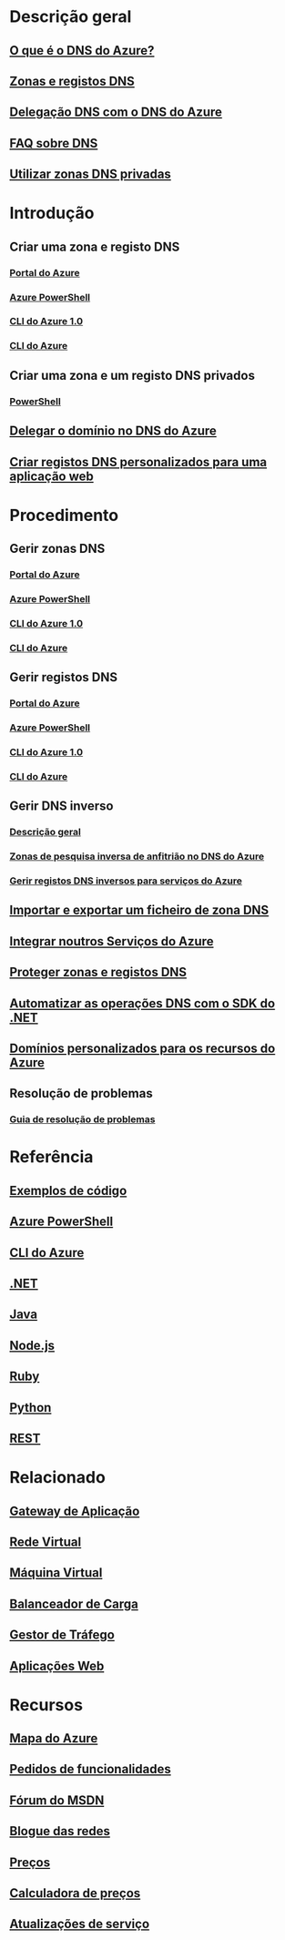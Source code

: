 # Descrição geral

## [O que é o DNS do Azure?](dns-overview.md)
## [Zonas e registos DNS](dns-zones-records.md)
## [Delegação DNS com o DNS do Azure](dns-domain-delegation.md)
## [FAQ sobre DNS](dns-faq.md)
## [Utilizar zonas DNS privadas](private-dns-overview.md)

# Introdução

## Criar uma zona e registo DNS
### [Portal do Azure](dns-getstarted-portal.md)
### [Azure PowerShell](dns-getstarted-powershell.md)
### [CLI do Azure 1.0](dns-getstarted-cli-nodejs.md)
### [CLI do Azure](dns-getstarted-cli.md)

## Criar uma zona e um registo DNS privados
### [PowerShell](private-dns-getstarted-powershell.md)
## [Delegar o domínio no DNS do Azure](dns-delegate-domain-azure-dns.md)
## [Criar registos DNS personalizados para uma aplicação web](dns-web-sites-custom-domain.md)

# Procedimento

## Gerir zonas DNS
### [Portal do Azure](dns-operations-dnszones-portal.md)
### [Azure PowerShell](dns-operations-dnszones.md)
### [CLI do Azure 1.0](dns-operations-dnszones-cli-nodejs.md)
### [CLI do Azure](dns-operations-dnszones-cli.md)

## Gerir registos DNS
### [Portal do Azure](dns-operations-recordsets-portal.md)
### [Azure PowerShell](dns-operations-recordsets.md)
### [CLI do Azure 1.0](dns-operations-recordsets-cli-nodejs.md)
### [CLI do Azure](dns-operations-recordsets-cli.md)

## Gerir DNS inverso
### [Descrição geral](dns-reverse-dns-overview.md)
### [Zonas de pesquisa inversa de anfitrião no DNS do Azure](dns-reverse-dns-hosting.md)
### [Gerir registos DNS inversos para serviços do Azure](dns-reverse-dns-for-azure-services.md)

## [Importar e exportar um ficheiro de zona DNS](dns-import-export.md)
## [Integrar noutros Serviços do Azure](dns-for-azure-services.md)
## [Proteger zonas e registos DNS](dns-protect-zones-recordsets.md)
## [Automatizar as operações DNS com o SDK do .NET](dns-sdk.md)

## [Domínios personalizados para os recursos do Azure](dns-custom-domain.md)
## Resolução de problemas
### [Guia de resolução de problemas](dns-troubleshoot.md)

# Referência
## [Exemplos de código](https://azure.microsoft.com/en-us/resources/samples/?service=dns)
## [Azure PowerShell](/powershell/module/azurerm.dns)
## [CLI do Azure](/cli/azure/network/dns)
## [.NET](/dotnet/api/microsoft.azure.management.dns.models)
## [Java](/java/api/com.microsoft.azure.management.dns)
## [Node.js](http://azure.github.io/azure-sdk-for-node/azure-arm-dns/latest/)
## [Ruby](http://www.rubydoc.info/gems/azure_mgmt_dns/0.8.0)
## [Python](http://azure-sdk-for-python.readthedocs.io/en/latest/sample_azure-mgmt-dns.html)
## [REST](/rest/api/dns/)

# Relacionado
## [Gateway de Aplicação](/azure/application-gateway/)
## [Rede Virtual](/azure/virtual-network/)
## [Máquina Virtual](/azure/virtual-machines/)
## [Balanceador de Carga](/azure/load-balancer/)
## [Gestor de Tráfego](/azure/traffic-manager/)
## [Aplicações Web](/azure/app-service/)

# Recursos
## [Mapa do Azure](https://azure.microsoft.com/roadmap/?category=networking)
## [Pedidos de funcionalidades](https://feedback.azure.com/forums/217313-networking/category/77466-domain-name-service-dns-traffic-manager)
## [Fórum do MSDN](https://social.msdn.microsoft.com/Forums/en-US/home?forum=WAVirtualMachinesVirtualNetwork)
## [Blogue das redes](http://azure.microsoft.com/blog/topics/networking)
## [Preços](https://azure.microsoft.com/pricing/details/dns/)
## [Calculadora de preços](https://azure.microsoft.com/pricing/calculator/)
## [Atualizações de serviço](https://azure.microsoft.com/updates/?product=dns)
